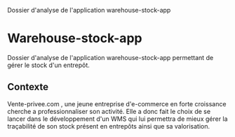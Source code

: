 Dossier d'analyse de l'application warehouse-stock-app

# Warehouse-stock-app

Dossier d'analyse de l'application warehouse-stock-app permettant de gérer le stock d'un entrepôt.

## Contexte

Vente-privee.com , une jeune entreprise d'e-commerce en forte croissance cherche a professionnaliser son activité.
Elle a donc fait le choix de se lancer dans le développement d'un WMS qui lui permettra de mieux gérer la traçabilité de son stock présent en entrepôts ainsi que sa valorisation.